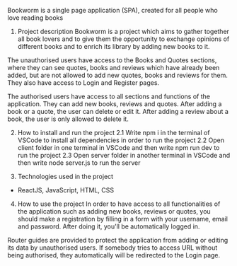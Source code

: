 Bookworm is a single page application (SPA), created for all people who love reading books


1. Project description
Bookworm is a project which aims to gather together all book lovers and to give them the opportunity to exchange opinions of different books and to enrich its library by adding new books to it.

The unauthorised users have access to the Books and Quotes sections, where they can see quotes, books and reviews which have already been added, but are not allowed to add new quotes, books and reviews for them. They also have access to Login and Register pages.

The authorised users have access to all sections and functions of the application. They can add new books, reviews and quotes. After adding a book or a quote, the user can delete or edit it. After adding a review about a book, the user is only allowed to delete it.  


2. How to install and run the project
2.1 Write npm i in the terminal of VSCode to install all dependencies in order to run the project
2.2 Open client folder in one terminal in VSCode and then write npm run dev to run the project
2.3 Open server folder in another terminal in VSCode and then write node server.js to run the server


3. Technologies used in the project
- ReactJS, JavaScript, HTML, CSS


4. How to use the project
In order to have access to all functionalities of the application such as adding new books, reviews or quotes, you should make a registration by filling in a form with your username, email and password. After doing it, you'll be automatically logged in.

Router guides are provided to protect the application from adding or editing its data by unauthorised users. If somebody tries to access URL without being authorised, they automatically will be redirected to the Login page. 
